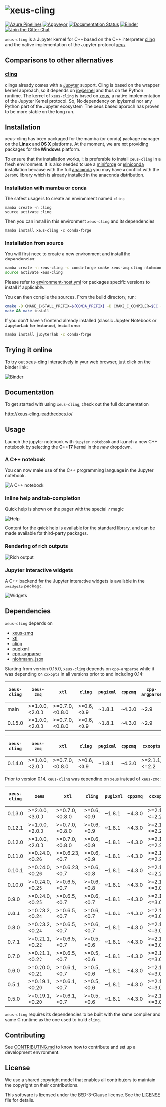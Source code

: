 # ![xeus-cling](docs/source/xeus-cling.svg)
[![Azure Pipelines](https://dev.azure.com/jupyter-xeus/jupyter-xeus/_apis/build/status/jupyter-xeus.xeus-cling?branchName=master)](https://dev.azure.com/jupyter-xeus/jupyter-xeus/_build/latest?definitionId=4&branchName=master)
[![Appveyor](https://ci.appveyor.com/api/projects/status/qn0wskxlvy52utuv?svg=true)](https://ci.appveyor.com/project/jupyter-xeus/xeus-cling)
[![Documentation Status](http://readthedocs.org/projects/xeus-cling/badge/?version=latest)](https://xeus-cling.readthedocs.io/en/latest/?badge=latest)
[![Binder](https://img.shields.io/badge/launch-binder-brightgreen.svg)](https://mybinder.org/v2/gh/jupyter-xeus/xeus-cling/stable?filepath=notebooks/xcpp.ipynb)
[![Join the Gitter Chat](https://badges.gitter.im/Join%20Chat.svg)](https://gitter.im/QuantStack/Lobby?utm_source=badge&utm_medium=badge&utm_campaign=pr-badge&utm_content=badge)

`xeus-cling` is a Jupyter kernel for C++ based on the C++ interpreter [cling](https://github.com/root-project/cling) and
the native implementation of the Jupyter protocol [xeus](https://github.com/jupyter-xeus/xeus).  

## Comparisons to other alternatives
### [cling](https://github.com/root-project/cling)
clings already comes with a [Jupyter](https://jupyter.org/) support. Cling is based on the wrapper kernel approach, so it depends on [ipykernel](https://github.com/ipython/ipykernel) and thus on the Python runtime. The kernel of `xeus-cling` is based on [xeus](https://github.com/jupyter-xeus/xeus), a native implementation of the Jupyter Kernel protocol. So, No dependency on ipykernel nor any Python part of the Jupyter ecosystem. The xeus based approch has proven to be more stable on the long run.

## Installation

xeus-cling has been packaged for the mamba (or conda) package manager on the **Linux** and **OS X** platforms. At the moment, we are not providing packages for the **Windows** platform.

To ensure that the installation works, it is preferable to install `xeus-cling` in a fresh environment. It is also needed to use a [miniforge](https://github.com/conda-forge/miniforge) or [miniconda](https://conda.io/miniconda.html) installation because with the full [anaconda](https://www.anaconda.com/) you may have a conflict with the `ZeroMQ` library which is already installed in the anaconda distribution.

### Installation with mamba or conda

The safest usage is to create an environment named `cling`:

```
mamba create -n cling
source activate cling
```

Then you can install in this environment `xeus-cling` and its dependencies

```
mamba install xeus-cling -c conda-forge
```

### Installation from source

You will first need to create a new environment and install the dependencies:

```bash
mamba create -n xeus-cling -c conda-forge cmake xeus-zmq cling nlohmann_json cppzmq xtl pugixml doctest cpp-argparse
source activate xeus-cling
```
Please refer to [environment-host.yml](https://github.com/jupyter-xeus/xeus-cling/blob/main/environment-host.yml) for packages specific versions to install if applicable.

You can then compile the sources. From the build directory, run:

```bash
cmake -D CMAKE_INSTALL_PREFIX=${CONDA_PREFIX} -D CMAKE_C_COMPILER=$CC -D CMAKE_CXX_COMPILER=$CXX -D CMAKE_INSTALL_LIBDIR=${CONDA_PREFIX}/lib ..
make && make install
```

If you don't have a frontend already installed (classic Jupyter Notebook or JupyterLab for instance), install one:

```bash
mamba install jupyterlab -c conda-forge
```

## Trying it online

To try out xeus-cling interactively in your web browser, just click on the binder
link:

[![Binder](binder-logo.svg)](https://mybinder.org/v2/gh/jupyter-xeus/xeus-cling/stable?filepath=notebooks/xcpp.ipynb)

## Documentation

To get started with using `xeus-cling`, check out the full documentation

http://xeus-cling.readthedocs.io/

## Usage

Launch the jupyter notebook with `jupyter notebook` and launch a new C++ notebook by selecting the **C++17** kernel in the *new* dropdown.

### A C++ notebook

You can now make use of the C++ programming language in the Jupyter notebook.

![A C++ notebook](notebook.png)

### Inline help and tab-completion

Quick help is shown on the pager with the special `?` magic.

![Help](help.png)

Content for the quick help is available for the standard library, and can be made available for third-party packages.

### Rendering of rich outputs

![Rich output](rich-output.png)

### Jupyter interactive widgets

A C++ backend for the Jupyter interactive widgets is available in the [`xwidgets`](https://github.com/QuantStack/xwidgets/) package.

![Widgets](widgets.gif)

## Dependencies

``xeus-cling`` depends on

 - [xeus-zmq](https://github.com/jupyter-xeus/xeus-zmq)
 - [xtl](https://github.com/xtensor-stack/xtl)
 - [cling](https://github.com/root-project/cling)
 - [pugixml](https://github.com/zeux/pugixml)
 - [cpp-argparse](https://github.com/p-ranav/argparse)
 - [nlohmann_json](https://github.com/nlohmann/json)

Starting from version 0.15.0, `xeus-cling` depends on `cpp-argparse` while it was depending on `cxxopts` in all versions prior to and including 0.14:

| `xeus-cling` |   `xeus-zmq`    |      `xtl`      |     `cling`   |   `pugixml`   | `cppzmq` | `cpp-argparse`| `nlohmann_json` | `dirent` (windows only) |
|--------------|-----------------|-----------------|---------------|---------------|----------|---------------|-----------------|-------------------------|
|  main        |  >=1.0.0,<2.0.0 |  >=0.7.0,<0.8.0 | >=0.6,<0.9    | ~1.8.1        | ~4.3.0   |     ~2.9      | >=3.6.1,<4.0    | >=2.3.2,<3              |
|  0.15.0      |  >=1.0.0,<2.0.0 |  >=0.7.0,<0.8.0 | >=0.6,<0.9    | ~1.8.1        | ~4.3.0   |     ~2.9      | >=3.6.1,<4.0    | >=2.3.2,<3              |


| `xeus-cling` |   `xeus-zmq`    |      `xtl`      |     `cling`   |   `pugixml`   | `cppzmq` | `cxxopts`     | `nlohmann_json` | `dirent` (windows only) |
|--------------|-----------------|-----------------|---------------|---------------|----------|---------------|-----------------|-------------------------|
|  0.14.0      |  >=1.0.0,<2.0.0 |  >=0.7.0,<0.8.0 | >=0.6,<0.9    | ~1.8.1        | ~4.3.0   | >=2.1.1,<=2.2 | >=3.6.1,<4.0    | >=2.3.2,<3              |

Prior to version 0.14, `xeus-cling` was depending on `xeus` instead of `xeus-zmq`:

| `xeus-cling` |   `xeus`        |      `xtl`      |     `cling`   |   `pugixml`   | `cppzmq` | `cxxopts`     | `nlohmann_json` | `dirent` (windows only) |
|--------------|-----------------|-----------------|---------------|---------------|----------|---------------|-----------------|-------------------------|
|  0.13.0      |  >=2.0.0,<3.0.0 |  >=0.7.0,<0.8.0 | >=0.6,<0.9    | ~1.8.1        | ~4.3.0   | >=2.1.1,<=2.2 | >=3.6.1,<3.10   | >=2.3.2,<3              |
|  0.12.1      |  >=1.0.0,<2.0.0 |  >=0.7.0,<0.8.0 | >=0.6,<0.9    | ~1.8.1        | ~4.3.0   | >=2.1.1,<=2.2 | >=3.6.1,<4.0    | >=2.3.2,<3              |
|  0.12.0      |  >=1.0.0,<2.0.0 |  >=0.7.0,<0.8.0 | >=0.6,<0.9    | ~1.8.1        | ~4.3.0   | >=2.1.1,<=2.2 | >=3.6.1,<4.0    | >=2.3.2,<3              |
|  0.11.0      |  >=0.24.0,<0.26 |  >=0.6.23,<0.7  | >=0.6,<0.9    | ~1.8.1        | ~4.3.0   | >=2.1.1,<=2.2 | >=3.6.1,<4.0    | >=2.3.2,<3              |
|  0.10.1      |  >=0.24.0,<0.26 |  >=0.6.23,<0.7  | >=0.6,<0.8    | ~1.8.1        | ~4.3.0   | >=2.1.1,<=2.2 | >=3.6.1,<4.0    | >=2.3.2,<3              |
|  0.10.0      |  >=0.24.0,<0.25 |  >=0.6.5,<0.7   | >=0.6,<0.8    | ~1.8.1        | ~4.3.0   | >=2.1.1,<=3.0 | >=3.6.1,<4.0    | >=2.3.2,<3              |
|  0.9.0       |  >=0.24.0,<0.25 |  >=0.6.5,<0.7   | >=0.6,<0.7    | ~1.8.1        | ~4.3.0   | >=2.1.1,<=3.0 | >=3.6.1,<4.0    | >=2.3.2,<3              |
|  0.8.1       |  >=0.23.2,<0.24 |  >=0.6.5,<0.7   | >=0.6,<0.7    | ~1.8.1        | ~4.3.0   | >=2.1.1,<=3.0 | >=3.6.1,<4.0    | >=2.3.2,<3              |
|  0.8.0       |  >=0.23.2,<0.24 |  >=0.6.5,<0.7   | >=0.6,<0.7    | ~1.8.1        | ~4.3.0   | >=2.1.1,<=3.0 | >=3.6.1,<4.0    | >=2.3.2,<3              |
|  0.7.1       |  >=0.21.1,<0.22 |  >=0.6.5,<0.7   | >=0.5,<0.6    | ~1.8.1        | ~4.3.0   | >=2.1.1,<=3.0 | >=3.6.1,<4.0    | >=2.3.2,<3              |
|  0.7.0       |  >=0.21.1,<0.22 |  >=0.6.5,<0.7   | >=0.5,<0.6    | ~1.8.1        | ~4.3.0   | >=2.1.1,<=3.0 | >=3.6.1,<4.0    | >=2.3.2,<3              |
|  0.6.0       |  >=0.20.0,<0.21 |  >=0.6.1,<0.7   | >=0.5,<0.6    | ~1.8.1        | ~4.3.0   | >=2.1.1,<=3.0 | >=3.3.0,<4.0    | >=2.3.2,<3              |
|  0.5.1       |  >=0.19.1,<0.20 |  >=0.6.1,<0.7   | >=0.5,<0.6    | ~1.8.1        | ~4.3.0   | >=2.1.1,<=3.0 | >=3.3.0,<4.0    | >=2.3.2,<3              |
|  0.5.0       |  >=0.19.1,<0.20 |  >=0.6.1,<0.7   | >=0.5,<0.6    | ~1.8.1        | ~4.3.0   | >=2.1.1,<=3.0 | >=3.3.0,<4.0    | >=2.3.2,<3              |

`xeus-cling` requires its dependencies to be built with the same compiler and same C runtime as the one used to build `cling`.

## Contributing

See [CONTRIBUTING.md](./CONTRIBUTING.md) to know how to contribute and set up a development environment.

## License

We use a shared copyright model that enables all contributors to maintain the
copyright on their contributions.

This software is licensed under the BSD-3-Clause license. See the [LICENSE](LICENSE) file for details.
